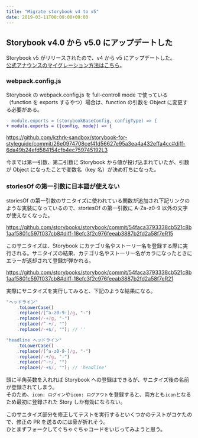 ```yaml
---
title: "Migrate storybook v4 to v5"
date: 2019-03-11T00:00:00+09:00
---
```


## Storybook v4.0 から v5.0 にアップデートした

Storybook v5 がリリースされたので、v4 から v5 にアップデートした。  
[公式アナウンスのマイグレーション方法はこちら](https://github.com/storybooks/storybook/blob/next/MIGRATION.md#from-version-41x-to-50x)。

### webpack.config.js

Storybook の webpack.config.js を full-controll mode で使っている（function を exports するやつ）場合は、function の引数を Object に変更する必要がある。

```diff
- module.exports = (storybookBaseConfig, configType) => {
+ module.exports = ({config, mode}) => {
```

https://github.com/kzhrk-sandbox/storybook-for-styleguide/commit/26e0974708cef41d56627e95a3ea4a432effa4cc#diff-6da49b24efd584154cfb4ec759745192L3

今までは第一引数、第二引数に Storybook から値が投げ込まれていたが、引数が Object になったことで変数名（key 名）が決め打ちになった。

### storiesOf の第一引数に日本語が使えない

storiesOf の第一引数のサニタイズに使われている関数が追加され下記リンクのような実装になっているので、storiesOf の第一引数に A-Za-z0-9 以外の文字が使えなくなった。

https://github.com/storybooks/storybook/commit/54faca3793338cb521c8b1aaf5801c597f037cb8#diff-18efc3f2c976feeab3887b2fd2a58f7eR15

このサニタイズは、Storybook にカテゴリ名やストーリー名を登録する際に実行される。サニタイズの結果、カテゴリ名やストーリー名がカラになったときにエラーが返却されて登録が弾かれる。

https://github.com/storybooks/storybook/commit/54faca3793338cb521c8b1aaf5801c597f037cb8#diff-18efc3f2c976feeab3887b2fd2a58f7eR21

実際にサニタイズを実行してみると、下記のような結果になる。

```js
"ヘッドライン"
	.toLowerCase()
	.replace(/[^a-z0-9-]/g, "-")
	.replace(/-+/g, "-")
	.replace(/^-+/, "")
	.replace(/-+$/, ""); // ''

"headline ヘッドライン"
	.toLowerCase()
	.replace(/[^a-z0-9-]/g, "-")
	.replace(/-+/g, "-")
	.replace(/^-+/, "")
	.replace(/-+$/, ""); // 'headline'
```

頭に半角英数を入れれば Storybook への登録はできるが、サニタイズ後の名前が登録されてしまう。  
そのため、`icon: ログイン`や`icon: ログアウト`を登録すると、両方とも`icon`となるため最初に登録された Story しか有効にならない。

このサニタイズ部分を修正してテストを実行するといくつかのテストがコケたので、修正の PR を送るのには骨が折れそう。  
ひとまずフォークしてぐちゃぐちゃコードをいじってみようと思う。
